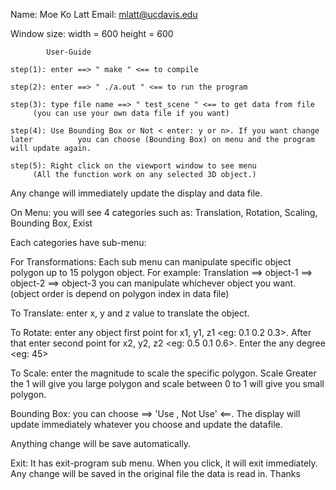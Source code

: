 Name: Moe Ko Latt
Email: mlatt@ucdavis.edu

Window size: 
	width = 600
	height = 600 
	
			User-Guide
 
	step(1): enter ==> " make " <== to compile

	step(2): enter ==> " ./a.out " <== to run the program

	step(3): type file name ==> " test_scene " <== to get data from file 
		 (you can use your own data file if you want)

	step(4): Use Bounding Box or Not < enter: y or n>. If you want change later 		 you can choose (Bounding Box) on menu and the program will update again.

	step(5): Right click on the viewport window to see menu 
		 (All the function work on any selected 3D object.)
Any change will immediately update the display and data file.

On Menu: you will see 4 categories such as: Translation, Rotation, Scaling, Bounding Box, Exist

Each categories have sub-menu:

For Transformations:
Each sub menu can manipulate specific object polygon up to 15 polygon object.
	For example: Translation ==> object-1
				==> object-2
				==> object-3
you can manipulate whichever object you want. (object order is depend on polygon index in data file)

To Translate: enter x, y and z value to translate the object.

To Rotate: enter any object first point for x1, y1, z1 <eg: 0.1 0.2 0.3>. After that
		enter second point for x2, y2, z2 <eg: 0.5 0.1 0.6>. Enter the any degree <eg: 45>

To Scale: enter the magnitude to scale the specific polygon. Scale Greater the 1 will give 	  you large polygon and scale between 0 to 1 will give you small polygon.  

Bounding Box: you can choose ==> 'Use , Not Use' <==. The display will update immediately whatever you choose and update the datafile.

Anything change will be save automatically.

Exit: It has exit-program sub menu. When you click, it will exit immediately. Any change will be saved in the original file the data is read in. Thanks

